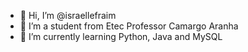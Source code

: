 - 👋 Hi, I’m @israellefraim
- 👀 I’m a student from Etec Professor Camargo Aranha
- 🌱 I’m currently learning Python, Java and MySQL

<!---
israellefraim/israellefraim is a ✨ special ✨ repository because its `README.md` (this file) appears on your GitHub profile.
You can click the Preview link to take a look at your changes.
--->
